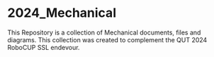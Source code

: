 # 2024_Mechanical
This Repository is a collection of Mechanical documents, files and diagrams.
This collection was created to complement the QUT 2024 RoboCUP SSL endevour. 


